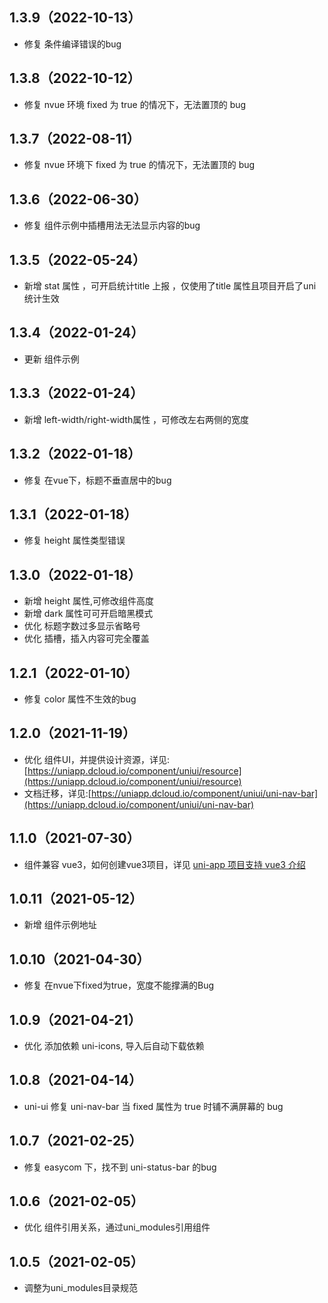 ## 1.3.9（2022-10-13）
- 修复 条件编译错误的bug
## 1.3.8（2022-10-12）
- 修复 nvue 环境 fixed 为 true 的情况下，无法置顶的 bug
## 1.3.7（2022-08-11）
- 修复 nvue 环境下 fixed 为 true 的情况下，无法置顶的 bug
## 1.3.6（2022-06-30）
- 修复 组件示例中插槽用法无法显示内容的bug
## 1.3.5（2022-05-24）
- 新增 stat 属性 ，可开启统计title 上报 ，仅使用了title 属性且项目开启了uni统计生效
## 1.3.4（2022-01-24）
- 更新 组件示例
## 1.3.3（2022-01-24）
- 新增 left-width/right-width属性 ，可修改左右两侧的宽度
## 1.3.2（2022-01-18）
- 修复 在vue下，标题不垂直居中的bug
## 1.3.1（2022-01-18）
- 修复 height 属性类型错误
## 1.3.0（2022-01-18）
- 新增 height 属性,可修改组件高度
- 新增 dark 属性可可开启暗黑模式
- 优化 标题字数过多显示省略号
- 优化 插槽，插入内容可完全覆盖
## 1.2.1（2022-01-10）
- 修复 color 属性不生效的bug
## 1.2.0（2021-11-19）
- 优化 组件UI，并提供设计资源，详见:[https://uniapp.dcloud.io/component/uniui/resource](https://uniapp.dcloud.io/component/uniui/resource)
- 文档迁移，详见:[https://uniapp.dcloud.io/component/uniui/uni-nav-bar](https://uniapp.dcloud.io/component/uniui/uni-nav-bar)
## 1.1.0（2021-07-30）
- 组件兼容 vue3，如何创建vue3项目，详见 [uni-app 项目支持 vue3 介绍](https://ask.dcloud.net.cn/article/37834)
## 1.0.11（2021-05-12）
- 新增 组件示例地址
## 1.0.10（2021-04-30）
- 修复 在nvue下fixed为true，宽度不能撑满的Bug
## 1.0.9（2021-04-21）
- 优化 添加依赖 uni-icons, 导入后自动下载依赖
## 1.0.8（2021-04-14）
- uni-ui 修复 uni-nav-bar 当 fixed 属性为 true 时铺不满屏幕的 bug

## 1.0.7（2021-02-25）
- 修复 easycom 下，找不到 uni-status-bar 的bug

## 1.0.6（2021-02-05）
- 优化 组件引用关系，通过uni_modules引用组件

## 1.0.5（2021-02-05）
- 调整为uni_modules目录规范
